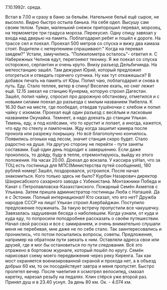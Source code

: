 7.10.1992г. среда.

Встал в 7.00 и сразу в баню за бельём. Нательное бельё ещё сырое, не высохло. Видно быстро остыла банька. На себя одел. Высушу сам своим телом. Туман, маленький снежок припорошил перевал, морозец, на термометре три градуса мороза.
  Перекусил. Одну спицу завязал у входа над дверью на память. Поблагодарил ребят и пошёл к дороге. На трассе сел и поехал. 
  Проехал 500 метров со спуска и вижу два камаза стоят. Водители с нетерпением спрашивают:" Когда на перевал заедем?" Устали, замучились. 
"Полкилометра осталось"- ответил я. С Набережных Челнов едут, перегоняют технику. 
  Я же поехал со спуска осторожно, серпантин и очень круто. Внизу разъезд Дельбичинда. На метеостанцию зашёл. Там дежурил Юрий, который предложил отогреться и отведать горячего супчика. Ну как тут откажешься? В добавок печать на память от Юры. Попил чаю, поблагодарил и снова в путь. 
  Еду.  Стало теплее, ветер в спину! Веселее ехать, но снег лежит ещё.
  12.15 заехал на станцию Кунерма, которую строил Дагестан. Зашёл, попил чайку, спросил про дорожную обстановку, отметился и с новыми силами поехал до разъезда с милым названием Умбелла.
К 16.30 был на месте, где пообедал, отведав тушёночки с хлебом и попил чайку с изюмом.
  Проехал ещё один разъезд с весёлым и ласковым названием Окунайка. Темнеет, а надо доехать до станции Улькан. Темень, еду, а под колёсами, что то хрустит и лопает, а иногда, кажется, что еду по стеклу и лампочкам.  Жду когда зашипит камера после прокола или разрежу покрышку. Но всё благополучно кончилось. Появились огоньки над лесом, значит станция скоро будет. Стало радостно на душе. На другую сторону не перейти - пути заняты составами. Ещё один день подходит к завершению. Если даже проколюсь, то дойду, буду в тепле, отремонтируюсь, выйду из этого положения.
   На часах 20.00. Доехал до вокзала. У кассира узНал, что за ТОЦ есть гостиница для МПС(Министерства путей сообщения), 160 рублей номер!
  Зашёл, поздоровался, устроился. После начал знакомиться. Кого только здесь не было? Курбан Назарович директор Шахрисабского сахарного завода с Узбекистана. Монтажники Победа и Канат с Петропавловска-Казахстанского. Пожарный Семён Ахметов с Улькана. Затем пришла администратор гостиницы Люба с Наташей. Да я с Эстонии. Полный интернационал! Кто сказал, что его нет? Дружба народов СССР на лицо! Улькан строил Азербайджан. 
  Поступило предложение поужинать. За такую встречу  пропустили все чакушечку. Завязалась задушевная беседа о наболевшем. Когда узнали, от куда и куда еду, то попросили поподробнее рассказать о своём путешествии. Начал свой рассказ и все с замиранием, и очень внимательно слушали меня не перебивая, мне даже не по себе стало. Так заинтересовались и прониклись, что потом посыпались вопросы, советы. Предложения, например на обратном пути заехать к ним. Оставляли адреса свои или друзей, где я мог бы остановиться по пути следования. Всё это отражено  в бортовом журнале, который пошёл по кругу.
  Семён нарисовал схему моего передвижения через реку Киренга. Так как мост охраняется военизированной охраной и прохода нет, а в объезд добрых 60 км, то он посодействует завтра и меня пропустят. 
  Быстро пролетел вечер. После чаепития я осмотрел велосипед, смазал каретку, нарезал резьбу на педалях. Клин стёрся уже второй раз. Принял душ и в 23.40 уснул.
  За день 80 км. Ок. - 4.074 км.
